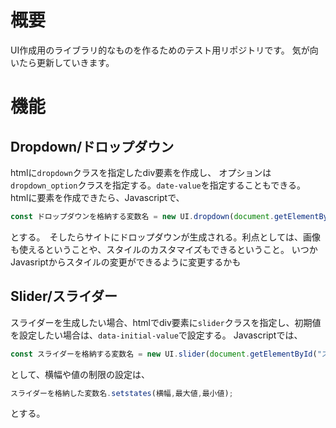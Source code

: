 # 概要
UI作成用のライブラリ的なものを作るためのテスト用リポジトリです。
気が向いたら更新していきます。
# 機能
## Dropdown/ドロップダウン
htmlに`dropdown`クラスを指定したdiv要素を作成し、
オプションは`dropdown_option`クラスを指定する。`date-value`を指定することもできる。
htmlに要素を作成できたら、Javascriptで、
```js
const ドロップダウンを格納する変数名 = new UI.dropdown(document.getElementById("ドロップダウンの親要素のID"));
```
とする。　そしたらサイトにドロップダウンが生成される。利点としては、画像も使えるということや、スタイルのカスタマイズもできるということ。
いつかJavasriptからスタイルの変更ができるように変更するかも
## Slider/スライダー
スライダーを生成したい場合、htmlでdiv要素に`slider`クラスを指定し、初期値を設定したい場合は、`data-initial-value`で設定する。
Javascriptでは、
```js
const スライダーを格納する変数名 = new UI.slider(document.getElementById("スライダーの要素のID"));
```
として、横幅や値の制限の設定は、
```js
スライダーを格納した変数名.setstates(横幅,最大値,最小値);
```
とする。
